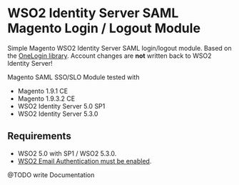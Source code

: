 # WSO2 Identity Server SAML Magento Login / Logout Module

Simple Magento WSO2 Identity Server SAML login/logout module. Based on the [OneLogin library](https://github.com/onelogin/php-saml).
Account changes are **not** written back to WSO2 Identity Server!

Magento SAML SSO/SLO Module tested with
- Magento 1.9.1 CE
- Magento 1.9.3.2 CE
- WSO2 Identity Server 5.0 SP1
- WSO2 Identity Server 5.3.0

## Requirements
- WSO2 5.0 with SP1 / WSO2 5.3.0.
- [WSO2 Email Authentication must be enabled](https://docs.wso2.com/display/IS500/Email+Authentication).

@TODO write Documentation
